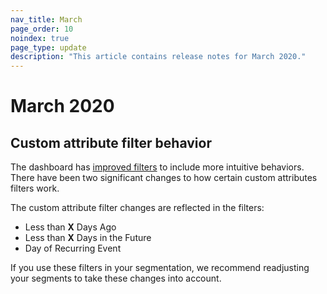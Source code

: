 ```yaml
---
nav_title: March
page_order: 10
noindex: true
page_type: update
description: "This article contains release notes for March 2020."
---
```

# March 2020

## Custom attribute filter behavior

The dashboard has [improved filters]({{site.baseurl}}/user_guide/data_and_analytics/custom_data/custom_attributes/#dates) to include more intuitive behaviors.
There have been two significant changes to how certain custom attributes filters work. 

The custom attribute filter changes are reflected in the filters: 
- Less than **X** Days Ago
- Less than **X** Days in the Future
- Day of Recurring Event<br>

If you use these filters in your segmentation, we recommend readjusting your segments to take these changes into account.